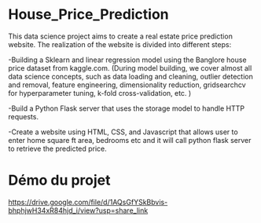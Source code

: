 # House_Price_Prediction
This data science project aims to create a real estate price prediction website. The realization of the website is divided into different steps:


 -Building a Sklearn and linear regression model using the Banglore house price dataset from kaggle.com. (During model building, we cover almost all data science concepts, such as data loading and cleaning, outlier detection and removal, feature engineering, dimensionality reduction, gridsearchcv for hyperparameter tuning, k-fold cross-validation, etc. )
 
 -Build a Python Flask server that uses the storage model to handle HTTP requests.
 
 -Create a website using HTML, CSS, and Javascript that allows user to enter home square ft area, bedrooms etc and it will call python flask server to retrieve the predicted price.
 
#  Démo du projet
https://drive.google.com/file/d/1AQsGfYSkBbvis-bhphjwH34xR84hjd_i/view?usp=share_link
